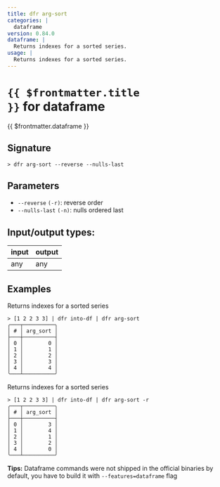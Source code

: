 ```yaml
---
title: dfr arg-sort
categories: |
  dataframe
version: 0.84.0
dataframe: |
  Returns indexes for a sorted series.
usage: |
  Returns indexes for a sorted series.
---
```


# <code>{{ $frontmatter.title }}</code> for dataframe

<div class='command-title'>{{ $frontmatter.dataframe }}</div>

## Signature

```> dfr arg-sort --reverse --nulls-last```

## Parameters

 -  `--reverse` `(-r)`: reverse order
 -  `--nulls-last` `(-n)`: nulls ordered last


## Input/output types:

| input | output |
| ----- | ------ |
| any   | any    |

## Examples

Returns indexes for a sorted series
```shell
> [1 2 2 3 3] | dfr into-df | dfr arg-sort
╭───┬──────────╮
│ # │ arg_sort │
├───┼──────────┤
│ 0 │        0 │
│ 1 │        1 │
│ 2 │        2 │
│ 3 │        3 │
│ 4 │        4 │
╰───┴──────────╯

```

Returns indexes for a sorted series
```shell
> [1 2 2 3 3] | dfr into-df | dfr arg-sort -r
╭───┬──────────╮
│ # │ arg_sort │
├───┼──────────┤
│ 0 │        3 │
│ 1 │        4 │
│ 2 │        1 │
│ 3 │        2 │
│ 4 │        0 │
╰───┴──────────╯

```


**Tips:** Dataframe commands were not shipped in the official binaries by default, you have to build it with `--features=dataframe` flag
